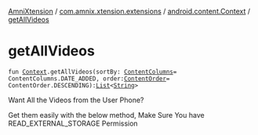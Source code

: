 [AmniXtension](../../index.md) / [com.amnix.xtension.extensions](../index.md) / [android.content.Context](index.md) / [getAllVideos](./get-all-videos.md)

# getAllVideos

`fun `[`Context`](https://developer.android.com/reference/android/content/Context.html)`.getAllVideos(sortBy: `[`ContentColumns`](../../com.amnix.xtension.enums/-content-columns/index.md)` = ContentColumns.DATE_ADDED, order: `[`ContentOrder`](../../com.amnix.xtension.enums/-content-order/index.md)` = ContentOrder.DESCENDING): `[`List`](https://kotlinlang.org/api/latest/jvm/stdlib/kotlin.collections/-list/index.html)`<`[`String`](https://kotlinlang.org/api/latest/jvm/stdlib/kotlin/-string/index.html)`>`

Want All the Videos from the User Phone?

Get them easily with the below method, Make Sure You have READ_EXTERNAL_STORAGE Permission

